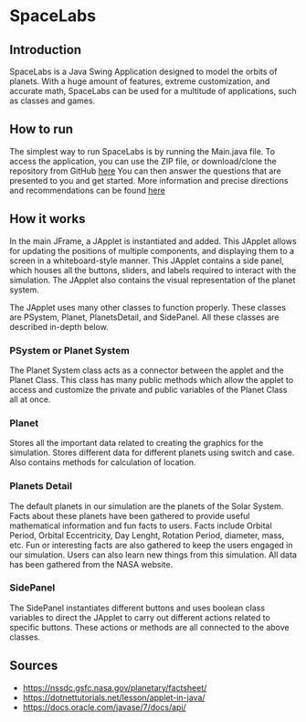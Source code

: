 # SpaceLabs

## Introduction
SpaceLabs is a Java Swing Application designed to model the orbits of planets. With a huge amount of features, extreme customization, and accurate math, SpaceLabs can be used for a multitude of applications, such as classes and games.

## How to run
The simplest way to run SpaceLabs is by running the Main.java file. To access the application, you can use the ZIP file, or download/clone the repository from GitHub [here](https://github.com/krishnans2006/SpaceLabs)
You can then answer the questions that are presented to you and get started. More information and precise directions and recommendations can be found [here](https://docs.google.com/document/d/1qjTnt3Aw3jn5dt-yD9G_rNrQlMIP1gaxcdvkmKG-5cc/edit?usp=sharing)

## How it works
In the main JFrame, a JApplet is instantiated and added. This JApplet allows for updating the positions of multiple components, and displaying them to a screen in a whiteboard-style manner. This JApplet contains a side panel, which houses all the buttons, sliders, and labels required to interact with the simulation. The JApplet also contains the visual representation of the planet system. 

The JApplet uses many other classes to function properly. 
These classes are PSystem, Planet, PlanetsDetail, and SidePanel. All these classes are described in-depth below.

### PSystem or Planet System
The Planet System class acts as a connector between the applet and the Planet Class. This class has many public methods which allow the applet to access and customize the private and public variables of the Planet Class all at once. 

### Planet

Stores all the important data related to creating the graphics for the simulation. Stores different data for different planets using switch and case. Also contains methods for calculation of location.

### Planets Detail
The default planets in our simulation are the planets of the Solar System. Facts about these planets have been gathered to provide useful mathematical information and fun facts to users. Facts include Orbital Period, Orbital Eccentricity, Day Lenght, Rotation Period, diameter, mass, etc. Fun or interesting facts are also gathered to keep the users engaged in our simulation. Users can also learn new things from this simulation. All data has been gathered from the NASA website.

### SidePanel

The SidePanel instantiates different buttons and uses boolean class variables to direct the JApplet to carry out different actions related to specific buttons. These actions or methods are all connected to the above classes.  

## Sources
 - https://nssdc.gsfc.nasa.gov/planetary/factsheet/
 - https://dotnettutorials.net/lesson/applet-in-java/
 - https://docs.oracle.com/javase/7/docs/api/
